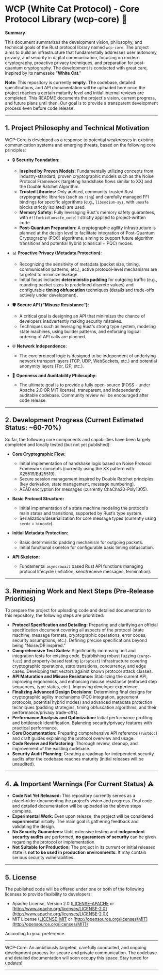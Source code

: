 # WCP (White Cat Protocol) - Core Protocol Library (wcp-core) 🐾

**Summary**

This document summarizes the development vision, philosophy, and technical goals of the Rust protocol library named `wcp-core`. The project aims to build an infrastructure that fundamentally addresses user autonomy, privacy, and security in digital communication, focusing on modern cryptography, proactive privacy techniques, and preparation for post-quantum cryptography. The development is conducted with great care, inspired by its namesake "**White Cat**."

**Note:** This repository is currently **empty**. The codebase, detailed specifications, and API documentation will be uploaded here once the project reaches a certain maturity level and initial internal reviews are completed. This README documents the project's vision, current progress, and future plans until then. Our goal is to provide a transparent development process even before code release.

---

## 1. Project Philosophy and Technical Motivation

WCP-Core is developed as a response to potential weaknesses in existing communication systems and emerging threats, based on the following core principles:

* 🔒 **Security Foundation:**

  * **Inspired by Proven Models:** Fundamentally utilizing concepts from industry-standard, proven cryptographic models such as the Noise Protocol Framework (targeting handshake flows similar to XX) and the Double Ratchet Algorithm.
  * **Trusted Libraries:** Only audited, community-trusted Rust cryptographic libraries (such as `ring`) and carefully managed FFI bindings for specific algorithms (e.g., `libsodium-sys`, with `unsafe` blocks strictly isolated) are used.
  * **Memory Safety:** Fully leveraging Rust's memory safety guarantees, with `#![forbid(unsafe_code)]` strictly applied to project-written code.
  * **Post-Quantum Preparation:** A cryptographic agility infrastructure is planned at the design level to facilitate integration of Post-Quantum Cryptography (PQC) algorithms, aiming to support future algorithm transitions and potential hybrid (classical + PQC) modes.

* 📊 **Proactive Privacy (Metadata Protection):**

  * Recognizing the sensitivity of metadata (packet size, timing, communication patterns, etc.), active protocol-level mechanisms are targeted to minimize leakage.
  * Initial focus includes **deterministic padding** for outgoing traffic (e.g., rounding packet sizes to predefined discrete values) and configurable **timing obfuscation** techniques (details and trade-offs actively under development).

* 🛡️ **Secure API ("Misuse Resistance"):**

  * A critical goal is designing an API that minimizes the chance of developers inadvertently making security mistakes.
  * Techniques such as leveraging Rust's strong type system, modeling state machines, using builder patterns, and enforcing logical ordering of API calls are planned.

* 🌐 **Network Independence:**

  * The core protocol logic is designed to be independent of underlying network transport layers (TCP, UDP, WebSockets, etc.) and potential anonymity layers (Tor, I2P, etc.).

* 📖 **Openness and Auditability Philosophy:**

  * The ultimate goal is to provide a fully open-source (FOSS - under Apache 2.0 OR MIT license), transparent, and independently auditable codebase. Community review will be encouraged after code release.

---

## 2. Development Progress (Current Estimated Status: \~60-70%)

So far, the following core components and capabilities have been largely completed and locally tested (but not yet published):

* **Core Cryptographic Flow:**

  * Initial implementation of handshake logic based on Noise Protocol Framework concepts (currently using the XX pattern with X25519/Ed25519).
  * Secure session management inspired by Double Ratchet principles (key derivation, state management, message numbering).
  * AEAD encryption for messages (currently ChaCha20-Poly1305).
* **Basic Protocol Structure:**

  * Initial implementation of a state machine modeling the protocol’s main states and transitions, supported by Rust’s type system.
  * Serialization/deserialization for core message types (currently using `serde` + `bincode`).
* **Initial Metadata Protection:**

  * Basic deterministic padding mechanism for outgoing packets.
  * Initial functional skeleton for configurable basic timing obfuscation.
* **API Skeleton:**

  * Fundamental `async/await` based Rust API functions managing protocol lifecycle (initiation, send/receive messages, termination).

---

## 3. Remaining Work and Next Steps (Pre-Release Priorities)

To prepare the project for uploading code and detailed documentation to this repository, the following steps are prioritized:

* **Protocol Specification and Detailing:** Preparing and clarifying an official specification document covering all aspects of the protocol (state machine, message formats, cryptographic operations, error codes, security assumptions, etc.). Defining precise specifications beyond being “Noise/DR inspired.”
* **Comprehensive Test Suites:** Significantly increasing unit and integration tests for existing code. Establishing robust fuzzing (`cargo-fuzz`) and property-based testing (`proptest`) infrastructure covering cryptographic operations, state transitions, concurrency, and edge cases. Developing test vectors against known protocol attack classes.
* **API Maturation and Misuse Resistance:** Stabilizing the current API, improving ergonomics, and enhancing misuse resistance (enforced step sequences, type states, etc.). Improving developer experience.
* **Finalizing Advanced Design Decisions:** Determining final designs for cryptographic agility mechanisms (PQC integration, agreement protocols, potential hybrid modes) and advanced metadata protection techniques (padding strategies, timing obfuscation algorithms, and their performance/privacy trade-offs).
* **Performance Analysis and Optimization:** Initial performance profiling and bottleneck identification. Balancing security/privacy features with practical performance.
* **Core Documentation:** Preparing comprehensive API reference (`rustdoc`) and draft guides explaining the protocol overview and usage.
* **Code Review and Refactoring:** Thorough review, cleanup, and improvement of the existing codebase.
* **Security Audit Planning:** Creating a roadmap for independent security audits after the codebase reaches maturity (initial releases will be unaudited).

---

## 4. ⚠️ Important Warnings (For Current Status) ⚠️

* **Code Not Yet Released:** This repository currently serves as a placeholder documenting the project’s vision and progress. Real code and detailed documentation will be uploaded as the above steps complete.
* **Experimental Work:** Even upon release, the project will be considered **experimental** initially. The main goal is gathering feedback and validating the design.
* **No Security Guarantees:** Until extensive testing and **independent security audits** are performed, **no guarantees of security** can be given regarding the protocol or implementation.
* **Not Suitable for Production:** The project in its current or initial released state is **not to be used in production environments.** It may contain serious security vulnerabilities.

---

## 5. License

The published code will be offered under one or both of the following licenses to provide flexibility to developers:

* Apache License, Version 2.0 ([LICENSE-APACHE](LICENSE-APACHE) or [http://www.apache.org/licenses/LICENSE-2.0](http://www.apache.org/licenses/LICENSE-2.0))
* MIT License ([LICENSE-MIT](LICENSE-MIT) or [http://opensource.org/licenses/MIT](http://opensource.org/licenses/MIT))

According to your preference.

---

WCP-Core: An ambitiously targeted, carefully conducted, and ongoing development process for secure and private communication. The codebase and detailed documentation will soon occupy this space. Stay tuned for updates!

---

